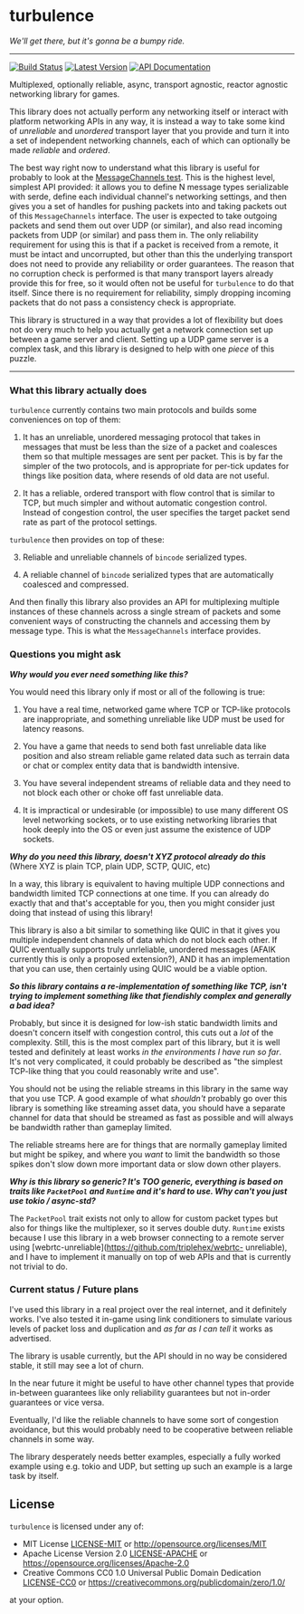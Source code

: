 # turbulence

*We'll get there, but it's gonna be a bumpy ride.*

---

[![Build Status](https://img.shields.io/circleci/project/github/triplehex/turbulence.svg)](https://circleci.com/gh/triplehex/turbulence)
[![Latest Version](https://img.shields.io/crates/v/turbulence.svg)](https://crates.io/crates/turbulence)
[![API Documentation](https://docs.rs/turbulence/badge.svg)](https://docs.rs/turbulence)


Multiplexed, optionally reliable, async, transport agnostic, reactor agnostic
networking library for games.

This library does not actually perform any networking itself or interact with
platform networking APIs in any way, it is instead a way to take some kind of
*unreliable* and *unordered* transport layer that you provide and turn it into
a set of independent networking channels, each of which can optionally be made
*reliable* and *ordered*.

The best way right now to understand what this library is useful for probably
to look at the [MessageChannels test](tests/message_channels.rs). This is the
highest level, simplest API provided: it allows you to define N message types
serializable with serde, define each individual channel's networking settings,
and then gives you a set of handles for pushing packets into and taking packets
out of this `MessageChannels` interface. The user is expected to take outgoing
packets and send them out over UDP (or similar), and also read incoming packets
from UDP (or similar) and pass them in. The only reliability requirement for
using this is that if a packet is received from a remote, it must be intact
and uncorrupted, but other than this the underlying transport does not need
to provide any reliability or order guarantees. The reason that no corruption
check is performed is that many transport layers already provide this for free,
so it would often not be useful for `turbulence` to do that itself. Since there
is no requirement for reliability, simply dropping incoming packets that do not
pass a consistency check is appropriate.

This library is structured in a way that provides a lot of flexibility but does
not do very much to help you actually get a network connection set up between
a game server and client. Setting up a UDP game server is a complex task, and
this library is designed to help with one *piece* of this puzzle.

---

### What this library actually does

`turbulence` currently contains two main protocols and builds some conveniences
on top of them:

1) It has an unreliable, unordered messaging protocol that takes in messages
   that must be less than the size of a packet and coalesces them so that
   multiple messages are sent per packet. This is by far the simpler of the two
   protocols, and is appropriate for per-tick updates for things like position
   data, where resends of old data are not useful.
   
2) It has a reliable, ordered transport with flow control that is similar to
   TCP, but much simpler and without automatic congestion control. Instead of
   congestion control, the user specifies the target packet send rate as part
   of the protocol settings.
   
`turbulence` then provides on top of these:

3) Reliable and unreliable channels of `bincode` serialized types.

4) A reliable channel of `bincode` serialized types that are automatically
   coalesced and compressed.
   
And then finally this library also provides an API for multiplexing multiple
instances of these channels across a single stream of packets and some
convenient ways of constructing the channels and accessing them by message
type. This is what the `MessageChannels` interface provides.

### Questions you might ask

***Why would you ever need something like this?***

You would need this library only if most or all of the following is true:

1) You have a real time, networked game where TCP or TCP-like protocols are
   inappropriate, and something unreliable like UDP must be used for latency
   reasons.

2) You have a game that needs to send both fast unreliable data like position
   and also stream reliable game related data such as terrain data or chat or
   complex entity data that is bandwidth intensive.
   
3) You have several independent streams of reliable data and they need to not
   block each other or choke off fast unreliable data.

4) It is impractical or undesirable (or impossible) to use many different OS
   level networking sockets, or to use existing networking libraries that hook
   deeply into the OS or even just assume the existence of UDP sockets.

***Why do you need this library, doesn't XYZ protocol already do this*** (Where
XYZ is plain TCP, plain UDP, SCTP, QUIC, etc)

In a way, this library is equivalent to having multiple UDP connections and
bandwidth limited TCP connections at one time. If you can already do exactly
that and that's acceptable for you, then you might consider just doing that
instead of using this library!

This library is also a bit similar to something like QUIC in that it gives you
multiple independent channels of data which do not block each other. If QUIC
eventually supports truly unrleliable, unordered messages (AFAIK currently this
is only a proposed extension?), AND it has an implementation that you can use,
then certainly using QUIC would be a viable option.

***So this library contains a re-implementation of something like TCP, isn't
trying to implement something like that fiendishly complex and generally a bad
idea?***

Probably, but since it is designed for low-ish static bandwidth limits and
doesn't concern itself with congestion control, this cuts out a *lot* of the
complexity. Still, this is the most complex part of this library, but it is
well tested and definitely at least works *in the environments I have run
so far*. It's not very complicated, it could probably be described as "the
simplest TCP-like thing that you could reasonably write and use".

You should not be using the reliable streams in this library in the same way
that you use TCP. A good example of what *shouldn't* probably go over this
library is something like streaming asset data, you should have a separate
channel for data that should be streamed as fast as possible and will always be
bandwidth rather than gameplay limited.

The reliable streams here are for things that are normally gameplay limited but
might be spikey, and where you *want* to limit the bandwidth so those spikes
don't slow down more important data or slow down other players.

***Why is this library so generic?  It's TOO generic, everything is based on
traits like `PacketPool` and `Runtime` and it's hard to use. Why can't you just
use tokio / async-std?***

The `PacketPool` trait exists not only to allow for custom packet types but
also for things like the multiplexer, so it serves double duty. `Runtime`
exists because I use this library in a web browser connecting to a remote
server using [webrtc-unreliable](https://github.com/triplehex/webrtc-
unreliable), and I have to implement it manually on top of web APIs and that is
currently not trivial to do.

### Current status / Future plans

I've used this library in a real project over the real internet, and it
definitely works. I've also tested it in-game using link conditioners to
simulate various levels of packet loss and duplication and *as far as I can
tell* it works as advertised.

The library is usable currently, but the API should in no way be considered
stable, it still may see a lot of churn.

In the near future it might be useful to have other channel types that provide
in-between guarantees like only reliability guarantees but not in-order
guarantees or vice versa.

Eventually, I'd like the reliable channels to have some sort of congestion
avoidance, but this would probably need to be cooperative between reliable
channels in some way.

The library desperately needs better examples, especially a fully worked
example using e.g. tokio and UDP, but setting up such an example is a large
task by itself.

## License

`turbulence` is licensed under any of:

* MIT License [LICENSE-MIT](LICENSE-MIT) or http://opensource.org/licenses/MIT
* Apache License Version 2.0 [LICENSE-APACHE](LICENSE-APACHE) or
  https://opensource.org/licenses/Apache-2.0
* Creative Commons CC0 1.0 Universal Public Domain Dedication
  [LICENSE-CC0](LICENSE-CC0) or
  https://creativecommons.org/publicdomain/zero/1.0/

at your option.
